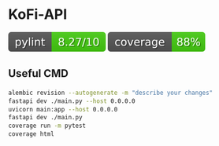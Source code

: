 # KoFi-API

[![Pylint Score](./img/pylint_badge.svg)](./reports/pylint.json)
[![Coverage](./img/coverage_badge.svg)](./reports/coverage.json)

## Useful CMD

```bash
alembic revision --autogenerate -m "describe your changes"
fastapi dev ./main.py --host 0.0.0.0
uvicorn main:app --host 0.0.0.0
fastapi dev ./main.py
coverage run -m pytest
coverage html
```
